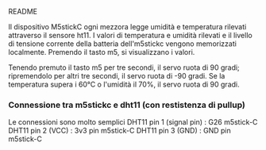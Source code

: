 README 

Il dispositivo M5stickC ogni mezzora legge umidità e temperatura rilevati attraverso il sensore ht11. I valori di temperatura e umidità rilevati e il livello di tensione corrente della batteria dell'm5stickc vengono memorizzati localmente.
Premendo il tasto m5, si visualizzano i valori. 


Tenendo premuto il tasto m5 per tre secondi, il servo ruota di 90 gradi; ripremendolo per altri tre secondi, il servo ruota di -90 gradi. 
Se la temperatura supera i 60°C o l'umidità il 70%, il servo ruota di 90 gradi.

### Connessione tra m5stickc e dht11 (con restistenza di pullup)
Le connessioni sono molto semplici
DHT11 pin 1 (signal pin) :  G26 m5stick-C
DHT11 pin 2 (VCC) : 3v3 pin m5stick-C
DHT11 pin 3 (GND) : GND pin m5stick-C
